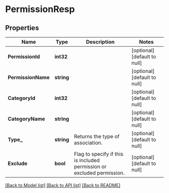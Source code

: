 # PermissionResp

## Properties
Name | Type | Description | Notes
------------ | ------------- | ------------- | -------------
**PermissionId** | **int32** |  | [optional] [default to null]
**PermissionName** | **string** |  | [optional] [default to null]
**CategoryId** | **int32** |  | [optional] [default to null]
**CategoryName** | **string** |  | [optional] [default to null]
**Type_** | **string** | Returns the type of association. | [optional] [default to null]
**Exclude** | **bool** | Flag to specify if this is included permission or excluded permission. | [optional] [default to null]

[[Back to Model list]](../README.md#documentation-for-models) [[Back to API list]](../README.md#documentation-for-api-endpoints) [[Back to README]](../README.md)

